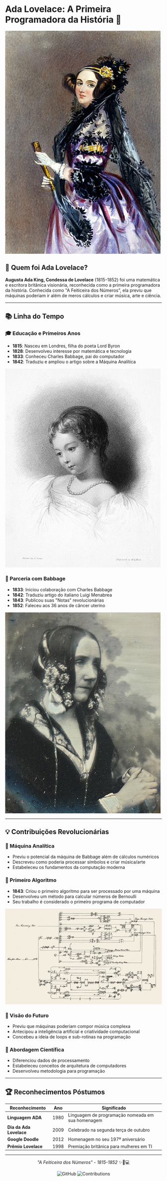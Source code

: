 # Ada Lovelace: A Primeira Programadora da História 💫

![Ada Lovelace Portrait](ada_lovelace_1.jpg)

## 👑 Quem foi Ada Lovelace?

**Augusta Ada King, Condessa de Lovelace** (1815-1852) foi uma matemática e escritora britânica visionária, reconhecida como a primeira programadora da história. Conhecida como "A Feiticeira dos Números", ela previu que máquinas poderiam ir além de meros cálculos e criar música, arte e ciência.

---

## 📚 Linha do Tempo

### 🎓 Educação e Primeiros Anos
- **1815**: Nasceu em Londres, filha do poeta Lord Byron
- **1828**: Desenvolveu interesse por matemática e tecnologia
- **1833**: Conheceu Charles Babbage, pai do computador
- **1842**: Traduziu e ampliou o artigo sobre a Máquina Analítica

![Young Ada Lovelace](ada_lovelace_3.jpg)

### 🔬 Parceria com Babbage
- **1833**: Iniciou colaboração com Charles Babbage
- **1842**: Traduziu artigo do italiano Luigi Menabrea
- **1843**: Publicou suas "Notas" revolucionárias
- **1852**: Faleceu aos 36 anos de câncer uterino

![Ada Lovelace Diagram](ada_lovelace_2.png)

---

## 💡 Contribuições Revolucionárias

### 🔧 Máquina Analítica
- Previu o potencial da máquina de Babbage além de cálculos numéricos
- Descreveu como poderia processar símbolos e criar música/arte
- Estabeleceu os fundamentos da computação moderna

### 📝 Primeiro Algoritmo
- **1843**: Criou o primeiro algoritmo para ser processado por uma máquina
- Desenvolveu um método para calcular números de Bernoulli
- Seu trabalho é considerado o primeiro programa de computador

![Ada's Notes](ada_lovelace_6.png)

### 🔮 Visão do Futuro
- Previu que máquinas poderiam compor música complexa
- Antecipou a inteligência artificial e criatividade computacional
- Concebeu a ideia de loops e sub-rotinas na programação

### 🧠 Abordagem Científica
- Diferenciou dados de processamento
- Estabeleceu conceitos de arquitetura de computadores
- Desenvolveu metodologia para programação

---

## 🏆 Reconhecimentos Póstumos

| Reconhecimento | Ano | Significado |
|----------------|-----|-------------|
| **Linguagem ADA** | 1980 | Linguagem de programação nomeada em sua homenagem |
| **Dia da Ada Lovelace** | 2009 | Celebrado na segunda terça de outubro |
| **Google Doodle** | 2012 | Homenagem no seu 197º aniversário |
| **Prêmio Lovelace** | 1998 | Premiação britânica para mulheres em TI |

---

<div align="center">

*"A Feiticeira dos Números" - 1815-1852* ✨🔢💻

</div>

<div align="center">

![GitHub](https://img.shields.io/badge/Ada_Lovelace-Pioneira-purple?style=for-the-badge)
![Contributions](https://img.shields.io/badge/Programação-Origem-pink?style=for-the-badge)

</div>

